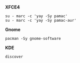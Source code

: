 **XFCE4**
```
su - marc -c 'yay -Sy pamac'
su - marc -c 'yay -Sy pamac-aur'
```

**Gnome**
```
pacman -Sy gnome-software
```

**KDE**
```
discover
```
